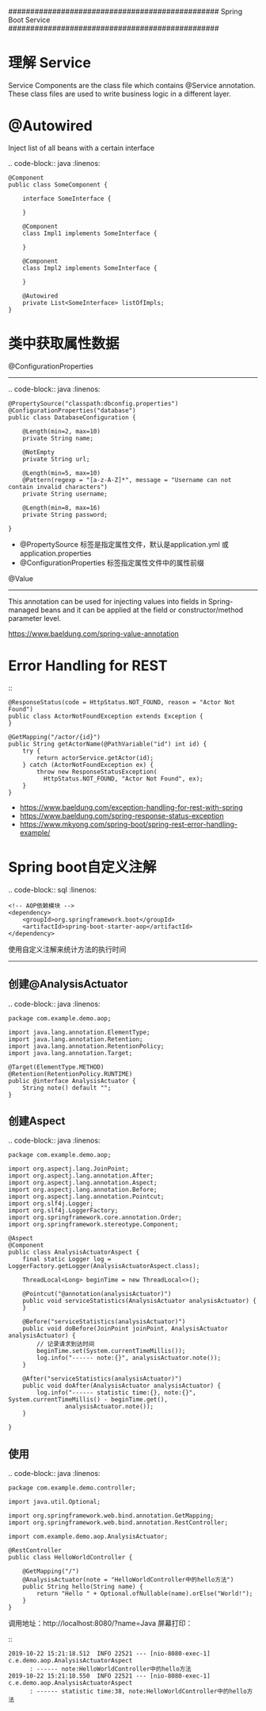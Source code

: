 ################################################
Spring Boot Service
################################################

理解 Service
==============================
Service Components are the class file which contains @Service annotation. These class files are used to write business logic in a different layer.

@Autowired
=============
Inject list of all beans with a certain interface

.. code-block:: java
    :linenos:

    @Component
    public class SomeComponent {

        interface SomeInterface {

        }

        @Component
        class Impl1 implements SomeInterface {

        }

        @Component
        class Impl2 implements SomeInterface {

        }

        @Autowired
        private List<SomeInterface> listOfImpls;
    }


类中获取属性数据
==============================

@ConfigurationProperties
********************************

.. code-block:: java
    :linenos:

    @PropertySource("classpath:dbconfig.properties")
    @ConfigurationProperties("database")
    public class DatabaseConfiguration {
        
        @Length(min=2, max=10)
        private String name;
        
        @NotEmpty
        private String url;
        
        @Length(min=5, max=10)
        @Pattern(regexp = "[a-z-A-Z]*", message = "Username can not contain invalid characters") 
        private String username;

        @Length(min=8, max=16)
        private String password;

    }

* @PropertySource 标签是指定属性文件，默认是application.yml 或 application.properties
* @ConfigurationProperties 标签指定属性文件中的属性前缀

@Value
********************************
This annotation can be used for injecting values into fields in Spring-managed beans and it can be applied at the field or constructor/method parameter level.

https://www.baeldung.com/spring-value-annotation

Error Handling for REST
==============================
::

    @ResponseStatus(code = HttpStatus.NOT_FOUND, reason = "Actor Not Found")
    public class ActorNotFoundException extends Exception {
    }

    @GetMapping("/actor/{id}")
    public String getActorName(@PathVariable("id") int id) {
        try {
            return actorService.getActor(id);
        } catch (ActorNotFoundException ex) {
            throw new ResponseStatusException(
              HttpStatus.NOT_FOUND, "Actor Not Found", ex);
        }
    }


* https://www.baeldung.com/exception-handling-for-rest-with-spring
* https://www.baeldung.com/spring-response-status-exception
* https://www.mkyong.com/spring-boot/spring-rest-error-handling-example/

Spring boot自定义注解
==============================

.. code-block:: sql
    :linenos:

    <!-- AOP依赖模块 -->
    <dependency>
        <groupId>org.springframework.boot</groupId>
        <artifactId>spring-boot-starter-aop</artifactId>
    </dependency>

使用自定义注解来统计方法的执行时间
**********************************
创建@AnalysisActuator
---------------------------

.. code-block:: java
    :linenos:

    package com.example.demo.aop;

    import java.lang.annotation.ElementType;
    import java.lang.annotation.Retention;
    import java.lang.annotation.RetentionPolicy;
    import java.lang.annotation.Target;

    @Target(ElementType.METHOD)
    @Retention(RetentionPolicy.RUNTIME)
    public @interface AnalysisActuator {
        String note() default "";
    }

创建Aspect
---------------------------

.. code-block:: java
    :linenos:

    package com.example.demo.aop;

    import org.aspectj.lang.JoinPoint;
    import org.aspectj.lang.annotation.After;
    import org.aspectj.lang.annotation.Aspect;
    import org.aspectj.lang.annotation.Before;
    import org.aspectj.lang.annotation.Pointcut;
    import org.slf4j.Logger;
    import org.slf4j.LoggerFactory;
    import org.springframework.core.annotation.Order;
    import org.springframework.stereotype.Component;

    @Aspect
    @Component
    public class AnalysisActuatorAspect {
        final static Logger log = LoggerFactory.getLogger(AnalysisActuatorAspect.class);

        ThreadLocal<Long> beginTime = new ThreadLocal<>();

        @Pointcut("@annotation(analysisActuator)")
        public void serviceStatistics(AnalysisActuator analysisActuator) {
        }

        @Before("serviceStatistics(analysisActuator)")
        public void doBefore(JoinPoint joinPoint, AnalysisActuator analysisActuator) {
            // 记录请求到达时间
            beginTime.set(System.currentTimeMillis());
            log.info("------ note:{}", analysisActuator.note());
        }

        @After("serviceStatistics(analysisActuator)")
        public void doAfter(AnalysisActuator analysisActuator) {
            log.info("------ statistic time:{}, note:{}", System.currentTimeMillis() - beginTime.get(),
                    analysisActuator.note());
        }

    }

使用
--------

.. code-block:: java
    :linenos:

    package com.example.demo.controller;

    import java.util.Optional;

    import org.springframework.web.bind.annotation.GetMapping;
    import org.springframework.web.bind.annotation.RestController;

    import com.example.demo.aop.AnalysisActuator;

    @RestController
    public class HelloWorldController {

        @GetMapping("/")
        @AnalysisActuator(note = "HelloWorldController中的hello方法")
        public String hello(String name) {
            return "Hello " + Optional.ofNullable(name).orElse("World!");
        }
    }

调用地址：http://localhost:8080/?name=Java 屏幕打印：

::

    2019-10-22 15:21:18.512  INFO 22521 --- [nio-8080-exec-1] c.e.demo.aop.AnalysisActuatorAspect
          : ------ note:HelloWorldController中的hello方法
    2019-10-22 15:21:18.550  INFO 22521 --- [nio-8080-exec-1] c.e.demo.aop.AnalysisActuatorAspect
          : ------ statistic time:38, note:HelloWorldController中的hello方法

